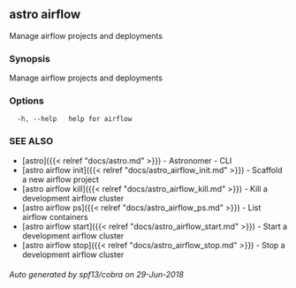 ## astro airflow

Manage airflow projects and deployments

### Synopsis

Manage airflow projects and deployments

### Options

```
  -h, --help   help for airflow
```

### SEE ALSO

* [astro]({{< relref "docs/astro.md" >}})	 - Astronomer - CLI
* [astro airflow init]({{< relref "docs/astro_airflow_init.md" >}})	 - Scaffold a new airflow project
* [astro airflow kill]({{< relref "docs/astro_airflow_kill.md" >}})	 - Kill a development airflow cluster
* [astro airflow ps]({{< relref "docs/astro_airflow_ps.md" >}})	 - List airflow containers
* [astro airflow start]({{< relref "docs/astro_airflow_start.md" >}})	 - Start a development airflow cluster
* [astro airflow stop]({{< relref "docs/astro_airflow_stop.md" >}})	 - Stop a development airflow cluster

###### Auto generated by spf13/cobra on 29-Jun-2018
